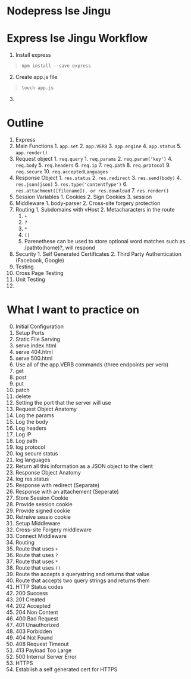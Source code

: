 # Nodepress Ise Jingu

# Express Ise Jingu Workflow

1. Install express
> `npm install --save express`
2. Create app.js file
> `touch app.js`
3.

# Outline

1. Express
  1. Main Functions
    1. `app.set`
    2. `app.VERB`
    3. `app.engine`
    4. `app.status`
    5. `app.render()`
  2. Request object
    1. `req.query`
    1. `req.params`
    2. `req.param('key')`
    4. `req.body`
    5. `req.headers`
    6. `req.ip`
    7. `req.path`
    8. `req.protocol`
    9. `req.secure`
    10. `req.acceptedLanguages`
  3. Response Object
    1. `res.status`
    2. `res.redirect`
    3. `res.send(body)`
    4. `res.json(json)`
    5. `res.type('contentType')`
    6. `res.attachment([filename]). or res.download`
    7. `res.render()`
  4. Session Variables
    1. Cookies
    2. Sign Cookies
    3. session
  5. Middleware
    1. body-parser
    2. Cross-site forgery protection
  6. Routing
    1. Subdomains with vHost
    2. Metacharacters in the route
      1. `+`
      2. `?`
      3. `*`
      4. `()`
        1. Parenethese can be used to store optional word matches such as /pathto(home)?, will respond
  7. Security
    1. Self Generated Certificates
    2. Third Party Authentication (Facebook, Google)
2. Testing
  1. Cross Page Testing
  2. Unit Testing
  3.

# What I want to practice on

0. Initial Configuration
  1. Setup Ports
2. Static File Serving
  1. serve index.html
  2. serve 404.html
  3. serve 500.html
1. Use all of the app.VERB commands (three endpoints per verb)
  1. get
  2. post
  3. put
  4. patch
  5. delete
2. Setting the port that the server will use
3. Request Object Anatomy
  1. Log the params
  2. Log the body
  3. Log headers
  4. Log IP
  5. Log path
  8. log protocol
  9. log secure status
  10. log languages
  11. Return all this information as a JSON object to the client
4. Response Object Anatomy
  1. log res.status
  2. Response with redirect (Separate)
  3. Response with an attachement (Seperate)
5. Store Session Cookie
  1. Provide session cookie
  2. Provide signed cookie
  2. Retreive sessio cookie
6. Setup Middleware
  1. Cross-site Forgery middleware
  2. Connect Middleware
7. Routing
  1. Route that uses `+`
  2. Route that uses `?`
  3. Route that uses `*`
  4. Route that uses `()`
  5. Route the accepts a querystring and returns that value
  6. Route that accepts two query strings and returns them
8. HTTP Status codes
  1. 200 Success
  2. 201 Created
  3. 202 Accepted
  4. 204 Non Content
  5. 400 Bad Request
  6. 401 Unauthorized
  7. 403 Forbidden
  8. 404 Not Found
  9. 408 Request Timeout
  10. 413 Payload Too Large
  11. 500 Internal Server Error
9. HTTPS
  1. Establish a self generated cert for HTTPS
